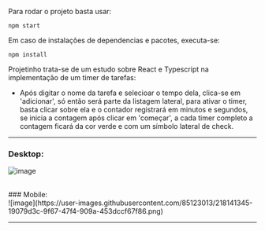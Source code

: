 

Para rodar o projeto basta usar: 
```
npm start
```

Em caso de instalações de dependencias e pacotes, executa-se:
```
npm install
```

Projetinho trata-se de um estudo sobre React e Typescript na implementação de um timer de tarefas:

* Após digitar o nome da tarefa e selecioar o tempo dela, clica-se em 'adicionar', só então será parte da listagem lateral, para ativar o timer, basta clicar sobre ela e o contador registrará em minutos e segundos, se inicia a contagem após clicar em 'começar', a cada timer completo a contagem ficará da cor verde e com um símbolo lateral de check.

<hr>

### Desktop: 
![image](https://user-images.githubusercontent.com/85123013/218141119-751e7539-0277-4733-8da9-d29890867c5c.png)

<br/>
### Mobile:
<br/>
![image](https://user-images.githubusercontent.com/85123013/218141345-19079d3c-9f67-47f4-909a-453dccf67f86.png)


<hr>
